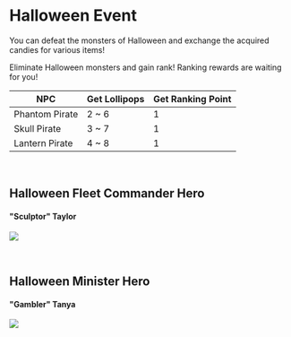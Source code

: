 # Halloween Event

 You can defeat the monsters of Halloween and exchange the acquired candies for various items!

Eliminate Halloween monsters and gain rank! Ranking rewards are waiting for you!

| NPC            | Get Lollipops | Get Ranking Point |
| -------------- | ------------- | ----------------- |
| Phantom Pirate | 2 ~ 6         | 1                 |
| Skull Pirate   | 3 ~ 7         | 1                 |
| Lantern Pirate | 4 ~ 8         | 1                 |

<br>

## Halloween Fleet Commander Hero

#### "Sculptor" Taylor

![](http://astrokings.s3.amazonaws.com/html/img/help/Event_Hero_Taylor.jpg)

<br>

## Halloween Minister Hero

#### "Gambler" Tanya

![](http://astrokings.s3.amazonaws.com/html/img/help/Event_Hero_Tanya.jpg)